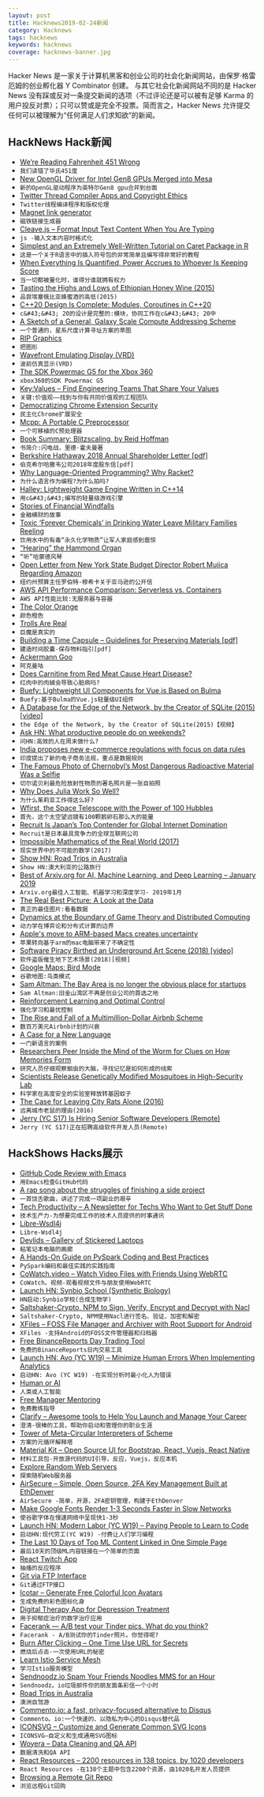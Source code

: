 ```yaml
---
layout: post
title: Hacknews2019-02-24新闻
category: Hacknews
tags: hacknews
keywords: hacknews
coverage: hacknews-banner.jpg
---
```


Hacker News 是一家关于计算机黑客和创业公司的社会化新闻网站，由保罗·格雷厄姆的创业孵化器 Y Combinator 创建。
与其它社会化新闻网站不同的是 Hacker News 没有踩或反对一条提交新闻的选项（不过评论还是可以被有足够 Karma 的用户投反对票）；只可以赞或是完全不投票。简而言之，Hacker News 允许提交任何可以被理解为“任何满足人们求知欲”的新闻。

## HackNews Hack新闻


- [We’re Reading Fahrenheit 451 Wrong](https://thefrailestthing.com/2018/06/15/were-reading-fahrenheit-451-wrong/)
- `我们读错了华氏451度`
- [New OpenGL Driver for Intel Gen8 GPUs Merged into Mesa](https://lists.freedesktop.org/archives/mesa-dev/2019-February/215576.html)
- `新的OpenGL驱动程序为英特尔Gen8 gpu合并到台面`
- [Twitter Thread Compiler Apps and Copyright Ethics](http://www.erynnbrook.com/when-twitter-threads-fly-away/)
- `Twitter线程编译程序和版权伦理`
- [Magnet link generator](https://magnetlinkgenerator.com/)
- `磁铁链接生成器`
- [Cleave.js – Format Input Text Content When You Are Typing](https://nosir.github.io/cleave.js/)
- `js -输入文本内容时格式化`
- [Simplest and an Extremely Well-Written Tutorial on Caret Package in R](https://www.machinelearningplus.com/machine-learning/caret-package/)
- `这是一个关于R语言中的插入符号包的非常简单且编写得非常好的教程`
- [When Everything Is Quantified, Power Accrues to Whoever Is Keeping Score](https://www.economist.com/books-and-arts/2019/02/23/life-and-society-are-increasingly-governed-by-numbers)
- `当一切都被量化时，谁得分谁就拥有权力`
- [Tasting the Highs and Lows of Ethiopian Honey Wine (2015)](https://munchies.vice.com/en_us/article/3djpaj/tasting-the-highs-and-lows-of-ethiopian-honey-wine)
- `品尝埃塞俄比亚蜂蜜酒的高低(2015)`
- [C&#43;&#43;20 Design Is Complete: Modules, Coroutines in C&#43;&#43;20](https://www.reddit.com/r/cpp/comments/au0c4x/201902_kona_iso_c_committee_trip_report_c20/)
- `c&#43;&#43; 20的设计是完整的:模块，协同工作在c&#43;&#43; 20中`
- [A Sketch of a General, Galaxy Scale Compute Addressing Scheme](https://vadosware.io/post/a-galaxy-scale-addressing-scheme-for-compute-availability)
- `一个普通的，星系尺度计算寻址方案的草图`
- [RIP Graphics](http://www.kwasstuff.altervista.org/RIP/)
- `把图形`
- [Wavefront Emulating Display (VRD)](https://www.lens.org/lens/patent/075-319-127-149-044)
- `波前仿真显示(VRD)`
- [The SDK Powermac G5 for the Xbox 360](https://www.journaldulapin.com/2019/01/21/power-mac-g5-sdk/)
- `xbox360的SDK Powermac G5`
- [Key:Values – Find Engineering Teams That Share Your Values](https://www.keyvalues.com/)
- `关键:价值观——找到与你有共同价值观的工程团队`
- [Democratizing Chrome Extension Security](https://duo.com/blog/crxcavator)
- `民主化Chrome扩展安全`
- [Mcpp: A Portable C Preprocessor](http://mcpp.sourceforge.net)
- `一个可移植的C预处理器`
- [Book Summary: Blitzscaling, by Reid Hoffman](https://www.allencheng.com/blitzscaling-reid-hoffman-pdf-summary/)
- `书简介:闪电战，里德·霍夫曼著`
- [Berkshire Hathaway 2018 Annual Shareholder Letter [pdf]](http://berkshirehathaway.com/letters/2018ltr.pdf)
- `伯克希尔哈撒韦公司2018年度股东信[pdf]`
- [Why Language-Oriented Programming? Why Racket?](https://beautifulracket.com/appendix/why-lop-why-racket.html)
- `为什么语言作为编程?为什么拍吗?`
- [Halley: Lightweight Game Engine Written in C&#43;&#43;14](https://github.com/amzeratul/halley)
- `用c&#43;&#43;编写的轻量级游戏引擎`
- [Stories of Financial Windfalls](https://www.topic.com/financial-windfalls-15-stories-of-the-money-that-changed-everything)
- `金融横财的故事`
- [Toxic ‘Forever Chemicals’ in Drinking Water Leave Military Families Reeling](https://www.nytimes.com/2019/02/22/us/military-water-toxic-chemicals.html)
- `饮用水中的有毒“永久化学物质”让军人家庭感到震惊`
- [“Hearing” the Hammond Organ](https://nmbx.newmusicusa.org/hearing-the-hammond-organ/)
- `“听”哈蒙德风琴`
- [Open Letter from New York State Budget Director Robert Mujica Regarding Amazon](https://www.governor.ny.gov/news/open-letter-new-york-state-budget-director-robert-mujica-regarding-amazon)
- `纽约州预算主任罗伯特·穆希卡关于亚马逊的公开信`
- [AWS API Performance Comparison: Serverless vs. Containers](https://www.alexdebrie.com/posts/aws-api-performance-comparison/)
- `AWS API性能比较:无服务器与容器`
- [The Color Orange](https://mymodernmet.com/history-color-orange/)
- `颜色橙色`
- [Trolls Are Real](https://www.eff.org/effector/32/3)
- `巨魔是真实的`
- [Building a Time Capsule – Guidelines for Preserving Materials [pdf]](http://www.mnhs.org/preserve/conservation/reports/timecapsule.pdf)
- `建造时间胶囊-保存物料指引[pdf]`
- [Ackermann Goo](https://imgur.com/a/1gKjae8)
- `阿克曼咕`
- [Does Carnitine from Red Meat Cause Heart Disease?](http://www.diagnosisdiet.com/red-meat-and-heart-disease/)
- `红肉中的肉碱会导致心脏病吗?`
- [Buefy: Lightweight UI Components for Vue.js Based on Bulma](https://buefy.org/)
- `Buefy:基于Bulma的Vue.js轻量级UI组件`
- [A Database for the Edge of the Network, by the Creator of SQLite (2015) [video]](https://www.youtube.com/watch?v=gpxnbly9bz4&amp;t)
- `the Edge of the Network, by the Creator of SQLite(2015)【视频】`
- [Ask HN: What productive people do on weekends?](item?id=19233894)
- `问HN:高效的人在周末做什么?`
- [India proposes new e-commerce regulations with focus on data rules](https://www.reuters.com/article/us-india-ecommerce/india-proposes-new-e-commerce-regulations-with-focus-on-data-rules-idUSKCN1QC0LO)
- `印度提出了新的电子商务法规，重点是数据规则`
- [The Famous Photo of Chernobyl’s Most Dangerous Radioactive Material Was a Selfie](https://www.atlasobscura.com/articles/the-famous-photo-of-chernobyls-most-dangerous-radioactive-material-was-a-selfie)
- `切尔诺贝利最危险放射性物质的著名照片是一张自拍照`
- [Why Does Julia Work So Well?](https://ucidatascienceinitiative.github.io/IntroToJulia/Html/WhyJulia)
- `为什么茱莉亚工作得这么好?`
- [Wfirst, the Space Telescope with the Power of 100 Hubbles](https://www.universetoday.com/141528/meeet-wfirst-the-space-telescope-with-the-power-of-100-hubbles/)
- `首先，这个太空望远镜有100颗鹅卵石那么大的能量`
- [Recruit Is Japan’s Top Contender for Global Internet Domination](https://www.bloomberg.com/news/features/2019-02-17/recruit-is-japan-s-top-contender-for-global-internet-domination)
- `Recruit是日本最具竞争力的全球互联网公司`
- [Impossible Mathematics of the Real World (2017)](http://nautil.us/issue/69/patterns/the-impossible-mathematics-of-the-real-world-rp)
- `现实世界中的不可能的数学(2017)`
- [Show HN: Road Trips in Australia](https://beta3.ingeenee.com)
- `Show HN:澳大利亚的公路旅行`
- [Best of Arxiv.org for AI, Machine Learning, and Deep Learning – January 2019](https://insidebigdata.com/2019/02/20/best-of-arxiv-org-for-ai-machine-learning-and-deep-learning-january-2019/)
- `Arxiv.org最佳人工智能、机器学习和深度学习- 2019年1月`
- [The Real Best Picture: A Look at the Data](https://enthusiasmcurbed.github.io/best-picture/)
- `真正的最佳图片:看看数据`
- [Dynamics at the Boundary of Game Theory and Distributed Computing](https://arxiv.org/abs/1509.02955)
- `动力学在博弈论和分布式计算的边界`
- [Apple&#39;s move to ARM-based Macs creates uncertainty](https://www.axios.com/apple-macbook-arm-chips-ea93c38a-d40a-4873-8de9-7727999c588c.html)
- `苹果转向基于arm的mac电脑带来了不确定性`
- [Software Piracy Birthed an Underground Art Scene (2018) [video]](https://www.youtube.com/watch?v=Hpu5IxLIPR8)
- `软件盗版催生地下艺术场景(2018)[视频]`
- [Google Maps: Bird Mode](https://twitter.com/btaylor/status/1099370126678253569)
- `谷歌地图:鸟类模式`
- [Sam Altman: The Bay Area is no longer the obvious place for startups](https://twitter.com/sama/status/1096822724217827328)
- `Sam Altman:旧金山湾区不再是创业公司的首选之地`
- [Reinforcement Learning and Optimal Control](http://web.mit.edu/dimitrib/www/RLbook.html)
- `强化学习和最优控制`
- [The Rise and Fall of a Multimillion-Dollar Airbnb Scheme](https://www.nytimes.com/2019/02/23/nyregion/airbnb-nyc-law.html)
- `数百万美元Airbnb计划的兴衰`
- [A Case for a New Language](https://pl-rants.net/posts/case-for-new-lang/)
- `一门新语言的案例`
- [Researchers Peer Inside the Mind of the Worm for Clues on How Memories Form](https://phys.org/news/2019-02-peer-mind-worm-clues-memories.html)
- `研究人员仔细观察蛔虫的大脑，寻找记忆是如何形成的线索`
- [Scientists Release Genetically Modified Mosquitoes in High-Security Lab](https://www.npr.org/sections/goatsandsoda/2019/02/20/693735499/scientists-release-controversial-genetically-modified-mosquitoes-in-high-securit)
- `科学家在高度安全的实验室释放转基因蚊子`
- [The Case for Leaving City Rats Alone (2016)](http://nautil.us/issue/69/patterns/the-case-for-leaving-city-rats-alone-rp)
- `远离城市老鼠的理由(2016)`
- [Jerry (YC S17) Is Hiring Senior Software Developers (Remote)](https://www.workable.com/j/0B4F2938C1)
- `Jerry (YC S17)正在招聘高级软件开发人员(Remote)`


## HackShows Hacks展示

- [ GitHub Code Review with Emacs](https://blog.laurentcharignon.com/post/code-review-in-emacs/)
- `用Emacs检查GitHub代码`
- [ A rap song about the struggles of finishing a side project](https://news.ycombinator.com/item?id=19235541)
- `一首饶舌歌曲，讲述了完成一项副业的艰辛`
- [ Tech Productivity – A Newsletter for Techs Who Want to Get Stuff Done](https://techproductivity.co/)
- `技术生产力-为想要完成工作的技术人员提供的时事通讯`
- [ Libre-Wsdl4j](https://github.com/librewsdl4j/libre-wsdl4j)
- `Libre-Wsdl4j`
- [ Devlids – Gallery of Stickered Laptops](https://devlids.com)
- `粘笔记本电脑的画廊`
- [ A Hands-On Guide on PySpark Coding and Best Practices](https://github.com/ericxiao251/spark-syntax)
- `PySpark编码和最佳实践的实践指南`
- [ CoWatch.video – Watch Video Files with Friends Using WebRTC](https://cowatch.video/?r=hn)
- `CoWatch。视频-观看视频文件与朋友使用WebRTC`
- [Launch HN: Synbio School (Synthetic Biology)](https://www.synbioschool.com/)
- `HN启动:Synbio学校(合成生物学)`
- [ Saltshaker-Crypto, NPM to Sign, Verify, Encrypt and Decrypt with Nacl](https://www.npmjs.com/package/saltshaker-crypto)
- `Saltshaker-Crypto, NPM使用Nacl进行签名、验证、加密和解密`
- [ XFiles – FOSS File Manager and Archiver with Root Support for Android](https://github.com/pgp/XFiles)
- `XFiles -支持Android的FOSS文件管理器和归档器`
- [ Free BinanceReports Day Trading Tool](https://news.ycombinator.com/item?id=19235280)
- `免费的BinanceReports日内交易工具`
- [Launch HN: Avo (YC W19) – Minimize Human Errors When Implementing Analytics](https://news.ycombinator.com/item?id=19209527)
- `启动HN: Avo (YC W19) -在实现分析时最小化人为错误`
- [ Human or AI](https://humanorai.net/)
- `人类或人工智能`
- [ Free Manager Mentoring](https://www.freemanagermentors.com/)
- `免费教练指导`
- [ Clarify – Awesome tools to Help You Launch and Manage Your Career](https://www.clarifyhq.com)
- `澄清-很棒的工具，帮助你启动和管理你的职业生涯`
- [ Tower of Meta-Circular Interpreters of Scheme](https://github.com/nukata/little-scheme#tower-of-meta-circular-interpreters)
- `方案的元循环解释塔`
- [ Material Kit – Open Source UI for Bootstrap, React, Vuejs, React Native](https://github.com/creativetimofficial/material-kit)
- `材料工具包-开放源代码的UI引导，反应，Vuejs，反应本机`
- [ Explore Random Web Servers](https://randomsite.lhackworth.com)
- `探索随机Web服务器`
- [ AirSecure – Simple, Open Source, 2FA Key Management Built at EthDenver](https://github.com/airsecure/airsecure)
- `AirSecure -简单，开源，2FA密钥管理，构建于EthDenver`
- [ Make Google Fonts Render 1-3 Seconds Faster in Slow Networks](https://googlefonts.3perf.com/)
- `使谷歌字体在慢速网络中呈现快1-3秒`
- [Launch HN: Modern Labor (YC W19) – Paying People to Learn to Code](https://news.ycombinator.com/item?id=19227441)
- `启动HN:现代劳工(YC W19) -付费让人们学习编程`
- [ The Last 10 Days of Top ML Content Linked in One Simple Page](https://hype.machlearning.net/)
- `最后10天的顶级ML内容链接在一个简单的页面`
- [ React Twitch App](https://buralog.github.io/react-twitch-app/)
- `抽搐的反应程序`
- [ Git via FTP Interface](https://begriffs.com/posts/2019-02-21-browsing-remote-git.html?hn=42)
- `Git通过FTP接口`
- [ Icotar – Generate Free Colorful Icon Avatars](https://icotar.com)
- `生成免费的彩色图标化身`
- [ Digital Therapy App for Depression Treatment](https://flowneuroscience.com/wp2/app/)
- `用于抑郁症治疗的数字治疗应用`
- [ Facerank — A/B test your Tinder pics. What do you think?](https://facerank.app)
- `Facerank - A/B测试你的Tinder照片。你觉得呢?`
- [ Burn After Clicking – One Time Use URL for Secrets](https://github.com/poblahblahblah/burn-after-clicking/)
- `燃烧后点击-一次使用URL的秘密`
- [ Learn Istio Service Mesh](https://learnistio.com)
- `学习Istio服务模型`
- [ Sendnoodz.io Spam Your Friends Noodles MMS for an Hour](https://sendnoodz.io)
- `Sendnoodz。io垃圾邮件你的朋友面条彩信一个小时`
- [ Road Trips in Australia](https://beta3.ingeenee.com)
- `澳洲自驾游`
- [ Commento.io: a fast, privacy-focused alternative to Disqus](https://commento.io)
- `Commento。io:一个快速的、以隐私为中心的Disqus替代品`
- [ ICONSVG – Customize and Generate Common SVG Icons](https://iconsvg.xyz/)
- `ICONSVG—自定义和生成通用SVG图标`
- [ Woyera – Data Cleaning and QA API](http://www.woyera.com)
- `数据清洗和QA API`
- [ React Resources – 2200 resources in 138 topics, by 1020 developers](https://reactresources.com)
- `React Resources -在138个主题中包含2200个资源，由1020名开发人员提供`
- [ Browsing a Remote Git Repo](https://begriffs.com/posts/2019-02-21-browsing-remote-git.html?hn=1)
- `浏览远程Git回购`


